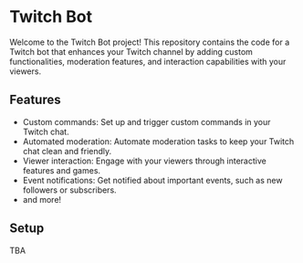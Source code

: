 # Twitch Bot


Welcome to the Twitch Bot project! This repository contains the code for a Twitch bot that enhances your Twitch channel by adding custom functionalities, moderation features, and interaction capabilities with your viewers.

## Features

- Custom commands: Set up and trigger custom commands in your Twitch chat.
- Automated moderation: Automate moderation tasks to keep your Twitch chat clean and friendly.
- Viewer interaction: Engage with your viewers through interactive features and games.
- Event notifications: Get notified about important events, such as new followers or subscribers.
- and more!

## Setup

TBA
